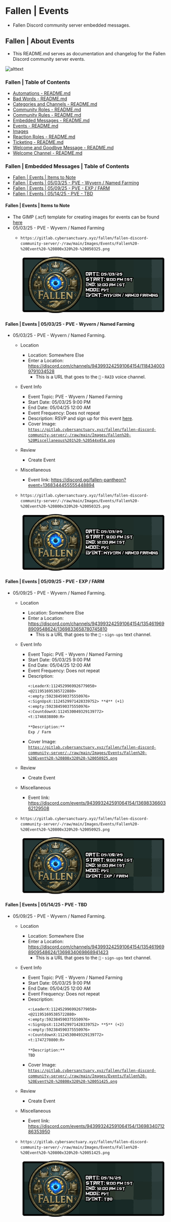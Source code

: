 <!-- omit from toc -->
# Fallen | Events
* Fallen Discord community server embedded messages.

<!-- omit from toc -->
## Fallen | About Events
* This README.md serves as documentation and changelog for the Fallen Discord community server events.

![alttext](/Images/Server%20-%20Icon%20-%20Color%20Balance%20X2%20-%20Midtone%20Red%20-%20512x512%20-%20v3.png)

<!-- omit from toc -->
### Fallen | Table of Contents
* [Automations - README.md](/Automations/README.md)
* [Bad Words - README.md](/Bad%20Words/README.md)
* [Categories and Channels - README.md](/Categories%20and%20Channels/README.md)
* [Community Roles - README.md](/Community%20Roles/README.md)
* [Community Rules - README.md](/Community%20Rules/README.md)
* [Embedded Messages - README.md](/Embedded%20Messages/README.md)
* [Events - README.md](/Events/README.md)
* [Images](/Images/)
* [Reaction Roles - README.md](/Reaction%20Roles/README.md)
* [Ticketing - README.md](/Ticketing/README.md)
* [Welcome and Goodbye Message - README.md](/Welcome%20and%20Goodbye%20Message/README.md)
* [Welcome Channel - README.md](/Welcome%20Channel/README.md)

<!-- omit from toc -->
### Fallen | Embedded Messages | Table of Contents
* [Fallen | Events | Items to Note](#fallen--events--items-to-note)
* [Fallen | Events | 05/03/25 - PVE - Wyvern / Named Farming](#fallen--events--050325---pve---wyvern--named-farming)
* [Fallen | Events | 05/09/25 - PVE - EXP / FARM](#fallen--events--050925---pve---exp--farm)
* [Fallen | Events | 05/14/25 - PVE - TBD](#fallen--events--051425---pve---tbd)


#### Fallen | Events | Items to Note
* The GIMP (.xcf) template for creating images for events can be found [here](/Images/Events/Fallen%20-%20Event%20-%20800x320%20-%20Template.xcf)
* 05/03/25 - PVE - Wyvern / Named Farming
    * ```https://gitlab.cybersanctuary.xyz/fallen/fallen-discord-community-server/-/raw/main/Images/Events/Fallen%20-%20Event%20-%20800x320%20-%20050325.png```

        ![alttext](/Images/Events/Fallen%20-%20Event%20-%20800x320%20-%20050325.png)

#### Fallen | Events | 05/03/25 - PVE - Wyvern / Named Farming
* 05/03/25 - PVE - Wyvern / Named Farming.
    * Location
        * Location: Somewhere Else
        * Enter a Location: https://discord.com/channels/943993242591064154/1184340039791034528
            * This is a URL that goes to the `🐉・RAID` voice channel.
    * Event Info
        * Event Topic: PVE - Wyvern / Named Farming
        * Start Date: 05/03/25 9:00 PM
        * End Date: 05/04/25 12:00 AM
        * Event Frequency: Does not repeat
        * Description: RSVP and sign up for this event [here](https://discordapp.com/channels/943993242591064154/1354619698909548624/1366802813090533386).
        * Cover Image: [```https://gitlab.cybersanctuary.xyz/fallen/fallen-discord-community-server/-/raw/main/Images/Fallen%20-%20Miscellaneous%201%20-%20544x454.png```](/Images/Events/Fallen%20-%20Event%20-%20800x320%20-%20050325.png)
    * Review
        * Create Event
    * Miscellaneous
        * Event link: https://discord.gg/fallen-pantheon?event=1368344455555448894
    * ```https://gitlab.cybersanctuary.xyz/fallen/fallen-discord-community-server/-/raw/main/Images/Events/Fallen%20-%20Event%20-%20800x320%20-%20050325.png```

        ![alttext](/Images/Events/Fallen%20-%20Event%20-%20800x320%20-%20050325.png)

#### Fallen | Events | 05/09/25 - PVE - EXP / FARM
* 05/09/25 - PVE - Wyvern / Named Farming.
    * Location
        * Location: Somewhere Else
        * Enter a Location: https://discord.com/channels/943993242591064154/1354619698909548624/1369833658780745810
            * This is a URL that goes to the `📅・sign-ups` text channel.
    * Event Info
        * Event Topic: PVE - Wyvern / Named Farming
        * Start Date: 05/03/25 9:00 PM
        * End Date: 05/04/25 12:00 AM
        * Event Frequency: Does not repeat
        * Description:
            ```
            <:LeaderX:1124529969926779050>
            <@211951695385722880>
            <:empty:592384590375550976>
            <:SignUpsX:1124529971428339752> **4** (+1)
            <:empty:592384590375550976>
            <:CountdownX:1124530049329139772>
            <t:1746838800:R>
            
            **Description:**
            Exp / Farm
            ```
        * Cover Image: [```https://gitlab.cybersanctuary.xyz/fallen/fallen-discord-community-server/-/raw/main/Images/Events/Fallen%20-%20Event%20-%20800x320%20-%20050925.png```](/Images/Events/Fallen%20-%20Event%20-%20800x320%20-%20050925.png)
    * Review
        * Create Event
    * Miscellaneous
        * Event link: https://discord.com/events/943993242591064154/1369833660362129508
    * ``````https://gitlab.cybersanctuary.xyz/fallen/fallen-discord-community-server/-/raw/main/Images/Events/Fallen%20-%20Event%20-%20800x320%20-%20050925.png``````

        ![alttext](/Images/Events/Fallen%20-%20Event%20-%20800x320%20-%20050925.png)

#### Fallen | Events | 05/14/25 - PVE - TBD
* 05/09/25 - PVE - Wyvern / Named Farming.
    * Location
        * Location: Somewhere Else
        * Enter a Location: https://discord.com/channels/943993242591064154/1354619698909548624/1369834069868941423
            * This is a URL that goes to the `📅・sign-ups` text channel.
    * Event Info
        * Event Topic: PVE - Wyvern / Named Farming
        * Start Date: 05/03/25 9:00 PM
        * End Date: 05/04/25 12:00 AM
        * Event Frequency: Does not repeat
        * Description:
            ```
            <:LeaderX:1124529969926779050>
            <@211951695385722880>
            <:empty:592384590375550976>
            <:SignUpsX:1124529971428339752> **5** (+2)
            <:empty:592384590375550976>
            <:CountdownX:1124530049329139772>
            <t:1747270800:R>

            **Description:**
            TBD
            ```
        * Cover Image: [```https://gitlab.cybersanctuary.xyz/fallen/fallen-discord-community-server/-/raw/main/Images/Events/Fallen%20-%20Event%20-%20800x320%20-%20051425.png```](/Images/Events/Fallen%20-%20Event%20-%20800x320%20-%20051425.png)
    * Review
        * Create Event
    * Miscellaneous
        * Event link: https://discord.com/events/943993242591064154/1369834071286353950
    * ``````https://gitlab.cybersanctuary.xyz/fallen/fallen-discord-community-server/-/raw/main/Images/Events/Fallen%20-%20Event%20-%20800x320%20-%20051425.png``````

        ![alttext](/Images/Events/Fallen%20-%20Event%20-%20800x320%20-%20051425.png)